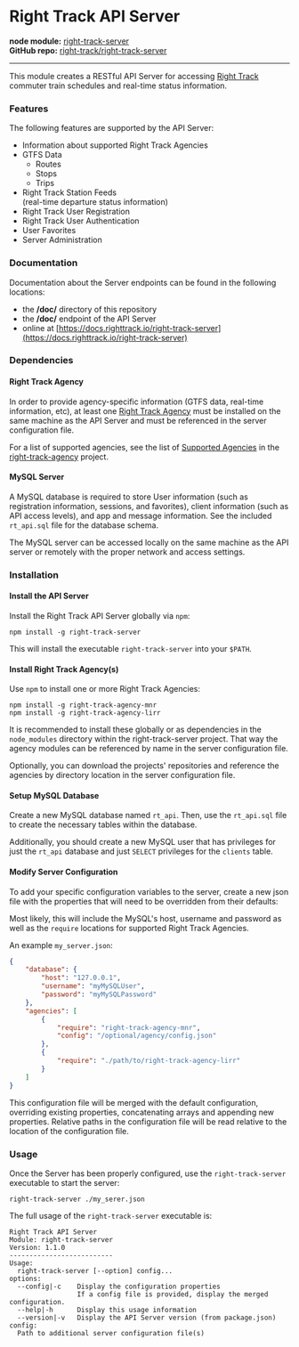 Right Track API Server
========================

**node module:** [right-track-server](https://www.npmjs.com/package/right-track-server)  
**GitHub repo:** [right-track/right-track-server](https://github.com/right-track/right-track-server)

--- 

This module creates a RESTful API Server for accessing [Right Track](https://github.com/right-track) 
commuter train schedules and real-time status information.


### Features

The following features are supported by the API Server:

- Information about supported Right Track Agencies
- GTFS Data
    - Routes
    - Stops
    - Trips
- Right Track Station Feeds  
(real-time departure status information)
- Right Track User Registration
- Right Track User Authentication
- User Favorites
- Server Administration


### Documentation

Documentation about the Server endpoints can be found in the following locations:

- the **/doc/** directory of this repository
- the **/doc/** endpoint of the API Server
- online at [https://docs.righttrack.io/right-track-server](https://docs.righttrack.io/right-track-server)


### Dependencies

#### Right Track Agency

In order to provide agency-specific information (GTFS data, real-time information, 
etc), at least one [Right Track Agency](https://github.com/right-track/?q=right-track-agency) 
must be installed on the same machine as the API Server and must be referenced 
in the server configuration file.

For a list of supported agencies, see the list of [Supported Agencies](https://github.com/right-track/right-track-agency#supported-agencies) 
in the [right-track-agency](https://github.com/right-track/right-track-agency) 
project.

#### MySQL Server

A MySQL database is required to store User information (such as registration 
information, sessions, and favorites), client information (such as API access 
levels), and app and message information.  See the included `rt_api.sql` file 
for the database schema.

The MySQL server can be accessed locally on the same machine as the API server 
or remotely with the proper network and access settings.


### Installation

#### Install the API Server

Install the Right Track API Server globally via `npm`:

```shell
npm install -g right-track-server
``` 

This will install the executable `right-track-server` into your `$PATH`.

#### Install Right Track Agency(s)

Use `npm` to install one or more Right Track Agencies:

```shell
npm install -g right-track-agency-mnr
npm install -g right-track-agency-lirr
```

It is recommended to install these globally or as dependencies in the 
`node_modules` directory within the right-track-server project.  That way 
the agency modules can be referenced by name in the server configuration file.

Optionally, you can download the projects' repositories and reference the 
agencies by directory location in the server configuration file.

#### Setup MySQL Database

Create a new MySQL database named `rt_api`.  Then, use the `rt_api.sql` file 
to create the necessary tables within the database.

Additionally, you should create a new MySQL user that has privileges for just 
the `rt_api` database and just `SELECT` privileges for the `clients` table.

#### Modify Server Configuration

To add your specific configuration variables to the server, create a new json 
file with the properties that will need to be overridden from their defaults:

Most likely, this will include the MySQL's host, username and password as well 
as the `require` locations for supported Right Track Agencies.

An example `my_server.json`:
```json
{
    "database": {
        "host": "127.0.0.1",
        "username": "myMySQLUser",
        "password": "myMySQLPassword"
    },
    "agencies": [
        {
            "require": "right-track-agency-mnr",
            "config": "/optional/agency/config.json"
        },
        {
            "require": "./path/to/right-track-agency-lirr"
        }
    ]
}
```

This configuration file will be merged with the default configuration, overriding 
existing properties, concatenating arrays and appending new properties.  Relative 
paths in the configuration file will be read relative to the location of the 
configuration file.

### Usage

Once the Server has been properly configured, use the `right-track-server` 
executable to start the server:

```shell
right-track-server ./my_serer.json
```

The full usage of the `right-track-server` executable is:

```shell
Right Track API Server
Module: right-track-server
Version: 1.1.0
--------------------------
Usage:
  right-track-server [--option] config...
options:
  --config|-c    Display the configuration properties
                 If a config file is provided, display the merged configuration.
  --help|-h      Display this usage information
  --version|-v   Display the API Server version (from package.json)
config:
  Path to additional server configuration file(s)
```